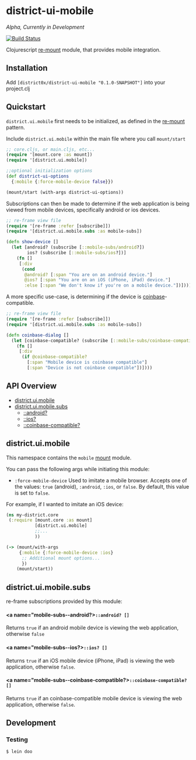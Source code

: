# district-ui-mobile

*Alpha, Currently in Development*

[![Build Status](https://travis-ci.org/district0x/district-ui-mobile.svg?branch=master)](https://travis-ci.org/district0x/district-ui-mobile)

Clojurescript
[re-mount](https://github.com/district0x/d0x-INFRA/blob/master/re-mount.md)
module, that provides mobile integration.

## Installation
Add `[district0x/district-ui-mobile "0.1.0-SNAPSHOT"]` into your
project.clj

## Quickstart

`district.ui.mobile` first needs to be initialized, as defined in the
[re-mount](https://github.com/district0x/d0x-INFRA/blob/master/re-mount.md)
pattern.

Include `district.ui.mobile` within the main file where you call `mount/start`

```clojure
;; core.cljs, or main.cljs, etc...
(require '[mount.core :as mount])
(require '[district.ui.mobile])

;;optional initialization options
(def district-ui-options
  {:mobile {:force-mobile-device false}})

(mount/start (with-args district-ui-options))
```

Subscriptions can then be made to determine if the web application is
being viewed from mobile devices, specifically android or ios devices.

```clojure
;; re-frame view file
(require '[re-frame :refer [subscribe]])
(require '[district.ui.mobile.subs :as mobile-subs])

(defn show-device []
  (let [android? (subscribe [::mobile-subs/android?])
        ios? (subscribe [::mobile-subs/ios?])]
	(fn []
     [:div
	  (cond
	   @android? [:span "You are on an android device."]
	   @ios? [:span "You are on an iOS (iPhone, iPad) device."]
	   :else [:span "We don't know if you're on a mobile device."])])))
```

A more specific use-case, is determining if the device is
[coinbase](https://wallet.coinbase.com/)-compatible.

```clojure
;; re-frame view file
(require '[re-frame :refer [subscribe]])
(require '[district.ui.mobile.subs :as mobile-subs])

(defn coinbase-dialog []
  (let [coinbase-compatible? (subscribe [::mobile-subs/coinbase-compatible])]
    (fn []
	 [:div
	  (if @coinbase-compatible?
	    [:span "Mobile device is coinbase compatible"]
		[:span "Device is not coinbase compatible"])])))
```

## API Overview

- [district.ui.mobile](#api-district-ui-mobile)
- [district.ui.mobile.subs](#api-district-ui-mobile-subs)
  - [::android?](#mobile-subs--android?)
  - [::ios?](#mobile-subs--ios?)
  - [::coinbase-compatible?](#mobile-subs--coinbase-compatible?)

## district.ui.mobile
This namespace contains the `mobile`
[mount](https://github.com/tolitius/mount) module.

You can pass the following args while initiating this module:
* `:force-mobile-device` Used to imitate a mobile browser. Accepts one
  of the values: `true` (android), `:android`, `:ios`, or `false`. By
  default, this value is set to `false`.

For example, if I wanted to imitate an iOS device:

```clojure
(ns my-district.core
 (:require [mount.core :as mount]
           [district.ui.mobile]
		   ;;...
		   ))

(-> (mount/with-args
     {:mobile {:force-mobile-device :ios}
	  ;; Additional mount options...
	  })
    (mount/start))
```

## district.ui.mobile.subs
re-frame subscriptions provided by this module:

#### <a name="mobile-subs--android?>`::android? []`
Returns `true` if an android mobile device is viewing the web
application, otherwise `false`

#### <a name="mobile-subs--ios?>`::ios? []`
Returns `true` if an iOS mobile device (iPhone, iPad) is viewing the
web application, otherwise `false`.

#### <a name="mobile-subs--coinbase-compatible?>`::coinbase-compatible? []`
Returns `true` if an coinbase-compatible mobile device is viewing the
web application, otherwise `false`.

## Development

### Testing
```bash
$ lein doo
```
